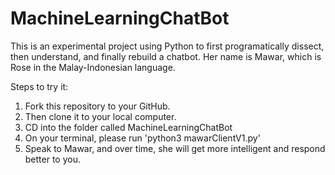 # MachineLearningChatBot
This is an experimental project using Python to first programatically dissect, then understand, and finally rebuild a chatbot. Her name is Mawar, which is Rose in the Malay-Indonesian language.

Steps to try it:
1. Fork this repository to your GitHub. 
2. Then clone it to your local computer.
3. CD into the folder called MachineLearningChatBot
4. On your terminal, please run 'python3 mawarClientV1.py'
5. Speak to Mawar, and over time, she will get more intelligent and respond better to you.
